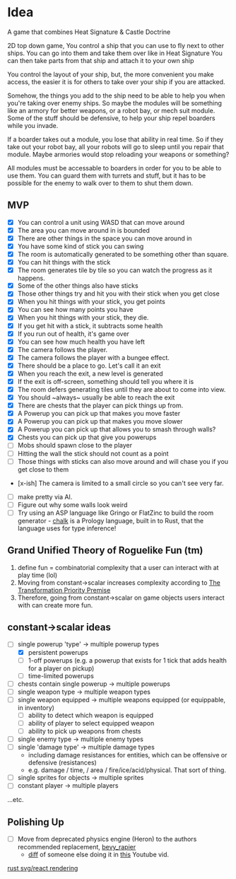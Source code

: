 # Idea

A game that combines Heat Signature & Castle Doctrine

2D top down game,
You control a ship that you can use to fly next to other ships.
You can go into them and take them over like in Heat Signature
You can then take parts from that ship and attach it to your own ship

You control the layout of your ship, but, the more convenient you make access, the easier it is for others to take over your ship if you are attacked.

Somehow, the things you add to the ship need to be able to help you when you're taking over enemy ships. So maybe the modules will be something like an armory for better weapons, or a robot bay, or mech suit module. Some of the stuff should be defensive, to help your ship repel boarders while you invade.

If a boarder takes out a module, you lose that ability in real time. So if they take out your robot bay, all your robots will go to sleep until you repair that module. Maybe armories would stop reloading your weapons or something?

All modules must be accessable to boarders in order for you to be able to use them. You can guard them with turrets and stuff, but it has to be possible for the enemy to walk over to them to shut them down.

## MVP

* [x] You can control a unit using WASD that can move around
* [x] The area you can move around in is bounded
* [x] There are other things in the space you can move around in
* [x] You have some kind of stick you can swing
* [x] The room is automatically generated to be something other than square.
* [x] You can hit things with the stick
* [x] The room generates tile by tile so you can watch the progress as it happens.
* [x] Some of the other things also have sticks
* [x] Those other things try and hit you with their stick when you get close
* [x] When you hit things with your stick, you get points
* [x] You can see how many points you have
* [x] When you hit things with your stick, they die.
* [x] If you get hit with a stick, it subtracts some health
* [x] If you run out of health, it's game over
* [x] You can see how much health you have left
* [x] The camera follows the player.
* [x] The camera follows the player with a bungee effect.
* [x] There should be a place to go. Let's call it an exit
* [x] When you reach the exit, a new level is generated
* [x] If the exit is off-screen, something should tell you where it is
* [x] The room defers generating tiles until they are about to come into view.
* [x] You should ~always~ usually be able to reach the exit
* [x] There are chests that the player can pick things up from.
* [x] A Powerup you can pick up that makes you move faster
* [x] A Powerup you can pick up that makes you move slower
* [x] A Powerup you can pick up that allows you to smash through walls?
* [x] Chests you can pick up that give you powerups
* [ ] Mobs should spawn close to the player
* [ ] Hitting the wall the stick should not count as a point
* [ ] Those things with sticks can also move around and will chase you if you get close to them
* [x-ish] The camera is limited to a small circle so you can't see very far.
* [ ] make pretty via AI.
* [ ] Figure out why some walls look weird
* [ ] Try using an ASP language like Gringo or FlatZinc to build the room generator
      - [chalk](https://rust-lang.github.io/chalk/book/engine.html) is a Prology language, built in to Rust, that the language uses for type inference!

## Grand Unified Theory of Roguelike Fun (tm)
1. define fun = combinatorial complexity that a user can interact with at play time (lol)
2. Moving from constant->scalar increases complexity according to [The Transformation Priority Premise](https://en.wikipedia.org/wiki/Transformation_Priority_Premise)
3. Therefore, going from constant->scalar on game objects users interact with can create more fun.

## constant->scalar ideas
* [ ] single powerup 'type' -> multiple powerup types
  - [x] persistent powerups
  - [ ] 1-off powerups (e.g. a powerup that exists for 1 tick that adds health for a player on pickup)
  - [ ] time-limited powerups
* [ ] chests contain single powerup -> multiple powerups
* [ ] single weapon type -> multiple weapon types
* [ ] single weapon equipped -> multiple weapons equipped (or equippable, in inventory)
  - [ ] ability to detect which weapon is equipped
  - [ ] ability of player to select equipped weapon
  - [ ] ability to pick up weapons from chests
* [ ] single enemy type -> multiple enemy types
* [ ] single 'damage type' -> multiple damage types
  - including damage resistances for entities, which can be offensive or defensive (resistances)
  - e.g. damage / time, / area / fire/ice/acid/physical. That sort of thing.
* [ ] single sprites for objects -> multiple sprites
* [ ] constant player -> multiple players

...etc.



## Polishing Up
* [ ] Move from deprecated physics engine (Heron) to the authors recommended replacement, [bevy_rapier](https://rapier.rs/docs/user_guides/bevy_plugin/getting_started_bevy)
  - [diff](https://github.com/rust-adventure/2d-platformer-sandbox-youtube-series/commit/cbb6e32f2e5338cbc49d1046b7f4a23a09d339c7) of someone else doing it in [this](https://www.youtube.com/watch?v=zvLWibkWcVg) Youtube vid.

[rust svg/react rendering](https://docs.rs/dioxus-html/0.2.1/dioxus_html/struct.svg.html)
